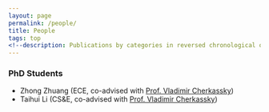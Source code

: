 ```yaml
---
layout: page
permalink: /people/
title: People
tags: top
<!--description: Publications by categories in reversed chronological order. -->
---
```


### PhD Students

- Zhong Zhuang (ECE, co-advised with [Prof. Vladimir Cherkassky](http://people.ece.umn.edu/~cherkass/))
- Taihui Li (CS&E, co-advised with [Prof. Vladimir Cherkassky](http://people.ece.umn.edu/~cherkass/))
